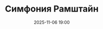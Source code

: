 ---
title: Симфония Рамштайн
city: Омск
location: Концерт Холл РЦСО
address: ул. Красный Путь, 9
descriptionShort: Симфония Rammstein при свечах
descriptionFull: >-
  Backstage Group представляет уникальный эксперимент: мощь Rammstein, переплавленную в симфоническое полотно. При свечах, в таинственном полумраке, зазвучат культовые хиты группы — от мрачных баллад до эпичных гимнов — в исполнении камерного оркестра.
  
  — Симфонические аранжировки «Du hast», «Sonne», «Ohne dich» и других треков;
  — Диалог тяжелых риффов и изысканной классики;
  — Мерцание сотен свечей, усиливающее драматургию музыки.
eventId: 2425391
poster: /images/posters/4.jpg
age: 6
date: 2025-11-06 19:00
artists_team: Оркестр «Backstage Group»
artists_group_photo: /images/artists/1.jpg
artists:
  - name: Кирилл Скрипников
    role: Дирижер
    photo: /images/artists/skripnikov.jpg
duration: 01:20
 
tracks:
  - musician: 'Rammstein'
    composition: "Symphonic Feuerrader"
    source: ''
  - musician: 'Rammstein'
    composition: "Mein Herz Brennt (Symphonic Version)"
    source: ''
  - musician: 'Rammstein'
    composition: "Engel"
    source: ''
  - musician: 'Rammstein'
    composition: "Sonne (Epic Percussion Suite)"
    source: ''
  - musician: 'Rammstein'
    composition: "Ohne Dich (Instrumental)"
    source: ''
  - musician: 'Rammstein'
    composition: "Du Hast (Symphonic Battle)"
    source: ''
  - musician: 'Rammstein'
    composition: "Rosenrot (Waltz Adaptation)"
    source: ''
  - musician: 'Rammstein'
    composition: "Frühling in Paris"
    source: ''
  - musician: 'Rammstein'
    composition: "Links 2-3-4 (March Militaris)"
    source: ''
  - musician: 'Rammstein'
    composition: "Nebel (Ambient Orchestra)"
    source: ''
  - musician: 'Rammstein'
    composition: "Deutschland (Historical Saga)"
    source: ''
  - musician: 'Rammstein'
    composition: "Mutter (Tragic Strings)"
    source: ''
  - musician: 'Rammstein'
    composition: "Feuer Frei! (Pyro Symphony)"
    source: ''
  - musician: 'Rammstein'
    composition: "Seemann (Choral Version)"
    source: ''
  - musician: 'Rammstein'
    composition: "Spieluhr (Clockwork Lullaby)"
    source: ''
  - musician: 'Rammstein'
    composition: "Ich Will (Crowd Anthem)"
    source: ''
  - musician: 'Rammstein'
    composition: "Pussy (Ironische Walzer)"
    source: ''
  - musician: 'Rammstein'
    composition: "Adieu (Orchestral Apocalypse)"
    source: '' 
---